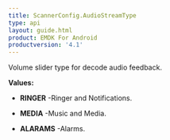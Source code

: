 ```yaml
---
title: ScannerConfig.AudioStreamType
type: api
layout: guide.html
product: EMDK For Android
productversion: '4.1'
---
```



Volume slider type for decode audio feedback.

**Values:**

* **RINGER** -Ringer and Notifications.

* **MEDIA** -Music and Media.

* **ALARAMS** -Alarms.












